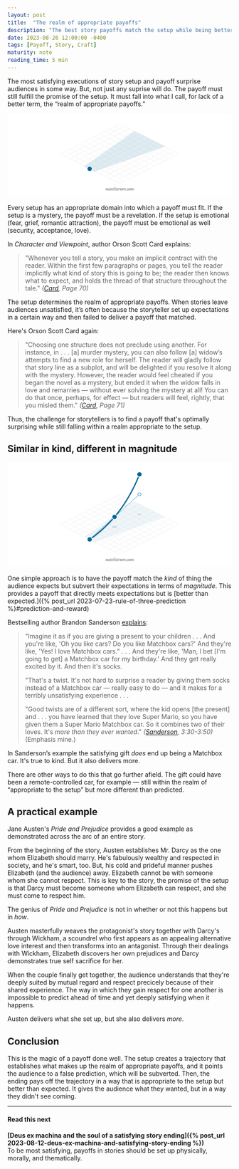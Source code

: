 ```yaml
---
layout: post
title:  "The realm of appropriate payoffs"
description: "The best story payoffs match the setup while being better than expected."
date: 2023-08-26 12:00:00 -0400
tags: [Payoff, Story, Craft]
maturity: note
reading_time: 5 min
---
```


<p class="dropCap">
The most satisfying executions of story setup and payoff surprise audiences in some way. But, not just any suprise will do. The payoff must still fulfill the promise of the setup. It must fall into what I call, for lack of a better term, the &ldquo;realm of appropriate payoffs.&rdquo;</p>

![A diagram with a circle flowing to three possibilities, another circle, a triangle, or a square. The second circle is highlighted, and the others are diminished.](/assets/img/appropriate-payoffs-0.png)

Every setup has an appropriate domain into which a payoff must fit. If the setup is a mystery, the payoff must be a revelation. If the setup is emotional (fear, grief, romantic attraction), the payoff must be emotional as well (security, acceptance, love).

In _Character and Viewpoint_, author Orson Scott Card explains:

> "Whenever you tell a story, you make an implicit contract with the reader. Within the first few paragraphs or pages, you tell the reader implicitly what kind of story this is going to be; the reader then knows what to expect, and holds the thread of that structure throughout the tale." <cite>(<a href="/bibliography#card2010">Card</a>, Page 70)</cite>

The setup determines the realm of appropriate payoffs. When stories leave audiences unsatisfied, it’s often because the storyteller set up expectations in a certain way and then failed to deliver a payoff that matched.

Here's Orson Scott Card again:

> "Choosing one structure does not preclude using another. For instance, in . . . [a] murder mystery, you can also follow [a] widow’s attempts to find a new role for herself. The reader will gladly follow that story line as a subplot, and will be delighted if you resolve it along with the mystery. However, the reader would feel cheated if you began the novel as a mystery, but ended it when the widow falls in love and remarries — without ever solving the mystery at all! You can do that once, perhaps, for effect — but readers will feel, rightly, that you misled them." <cite>(<a href="/bibliography#card2010">Card</a>, Page 71)</cite>

Thus, the challenge for storytellers is to find a payoff that's optimally surprising while still falling within a realm appropriate to the setup.

## Similar in kind, different in magnitude

![A diagram with a line of cirlces increasing in size. The size difference between the second circle and the third circle is twice the size difference between the first circle and the second circle.](/assets/img/appropriate-payoffs-1.png)

One simple approach is to have the payoff match the _kind_ of thing the audience expects but subvert their expectations in terms of _magnitude_. This provides a payoff that directly meets expectations but is [better than expected.]({% post_url 2023-07-23-rule-of-three-prediction %}#prediction-and-reward)

Bestselling author Brandon Sanderson [explains](https://www.youtube.com/watch?v=QZXBKbg9p4E):

> "Imagine it as if you are giving a present to your children . . . And you're like, 'Oh you like cars? Do you like Matchbox cars?' And they're like, 'Yes! I love Matchbox cars." . . . And they're like, 'Man, I bet [I'm going to get] a Matchbox car for my birthday.' And they get really excited by it. And then it's socks.   
>   
> "That's a twist. It's not hard to surprise a reader by giving them socks instead of a Matchbox car — really easy to do — and it makes for a terribly unsatisfying experience . . .    
>    
> "Good twists are of a different sort, where the kid opens [the present] and . . . you have learned that they love Super Mario, so you have given them a Super Mario Matchbox car. So it combines two of their loves. It's _more than they ever wanted_." <cite>(<a href="/bibliography#sanderson2021">Sanderson</a>, 3:30-3:50)</cite> (Emphasis mine.)

In Sanderson’s example the satisfying gift _does_ end up being a Matchbox car. It's true to kind. But it also delivers more.

There are other ways to do this that go further afield. The gift could have been a remote-controlled car, for example — still within the realm of “appropriate to the setup” but more different than predicted.

## A practical example

Jane Austen's _Pride and Prejudice_ provides a good example as demonstrated across the arc of an entire story. 

From the beginning of the story, Austen establishes Mr. Darcy as the one whom Elizabeth should marry. He's fabulously wealthy and respected in society, and he's smart, too. But, his cold and prideful manner pushes Elizabeth (and the audience) away. Elizabeth cannot be with someone whom she cannot respect. This is key to the story, the promise of the setup is that Darcy must become someone whom Elizabeth can respect, and she must come to respect him.

The genius of _Pride and Prejudice_ is not in whether or not this happens but in _how_. 

Austen masterfully weaves the protagonist's story together with Darcy's through Wickham, a scoundrel who first appears as an appealing alternative love interest and then transforms into an antagonist. Through their dealings with Wickham, Elizabeth discovers her own prejudices and Darcy demonstrates true self sacrifice for her.

When the couple finally get together, the audience understands that they're deeply suited by mutual regard and respect precicely because of their shared experience. The way in which they gain respect for one another is impossible to predict ahead of time and yet deeply satisfying when it happens.

Austen delivers what she set up, but she also delivers _more_.

## Conclusion

This is the magic of a payoff done well. The setup creates a trajectory that establishes what makes up the realm of appropriate payoffs, and it points the audience to a false prediction, which will be subverted. Then, the ending pays off the trajectory in a way that is appropriate to the setup but better than expected. It gives the audience what they wanted, but in a way they didn't see coming.

---

#### Read this next

**[Deus ex machina and the soul of a satisfying story ending]({% post_url 2023-08-12-deus-ex-machina-and-satisfying-story-ending %})**    
To be most satisfying, payoffs in stories should be set up physically, morally, and thematically.